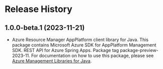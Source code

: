 # Release History

## 1.0.0-beta.1 (2023-11-21)

- Azure Resource Manager AppPlatform client library for Java. This package contains Microsoft Azure SDK for AppPlatform Management SDK. REST API for Azure Spring Apps. Package tag package-preview-2023-11. For documentation on how to use this package, please see [Azure Management Libraries for Java](https://aka.ms/azsdk/java/mgmt).
